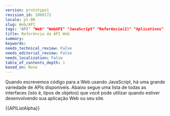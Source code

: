 ```yaml
---
version: prototype1
revision_id: 1060172
locale: pt-BR
slug: Web/API
tags: "API" "Web" "WebAPI" "JavaScript" "Referência(2)" "Aplicativos"
title: Referência da API Web
summary: 
keywords: 
needs_technical_review: False
needs_editorial_review: False
needs_localization: False
table_of_contents_depth: 1
based_on: None
---
```

<p>Quando escrevemos código para a Web usando JavaScript, há uma grande variedade de APIs disponíveis. Abaixo segue uma lista de todas as interfaces (isto é, tipos de objetos) que você pode utilizar quando estiver desenvolvendo sua aplicação Web ou seu site.</p>

<div>{{APIListAlpha}}</div>

